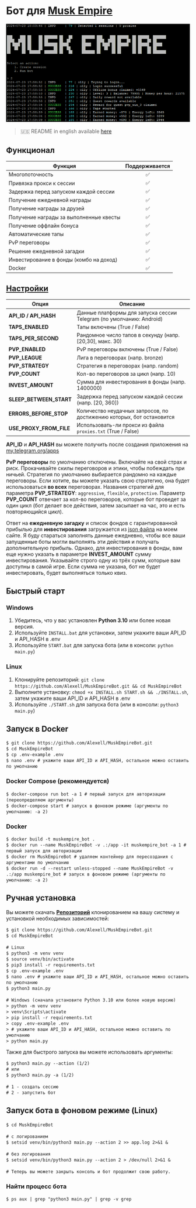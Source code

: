 # Бот для [Musk Empire](https://alexell.ru/cc/musk)

![img1](.github/images/demo.png)

> 🇺🇸 README in english available [here](README.md)

## Функционал
| Функция                                 | Поддерживается  |
|-----------------------------------------|:---------------:|
| Многопоточность                         |        ✅       |
| Привязка прокси к сессии                |        ✅       |
| Задержка перед запуском каждой сессии   |        ✅       |
| Получение ежедневной награды            |        ✅       |
| Получение награды за друзей             |        ✅       |
| Получение награды за выполненные квесты |        ✅       |
| Получение оффлайн бонуса                |        ✅       |
| Автоматические тапы                     |        ✅       |
| PvP переговоры                          |        ✅       |
| Решение ежедневной загадки              |        ✅       |
| Инвестирование в фонды (комбо на доход) |        ✅       |
| Docker                                  |        ✅       |

## [Настройки](https://github.com/Alexell/MuskEmpireBot/blob/main/.env-example)
| Опция                   | Описание                                                              |
|-------------------------|-----------------------------------------------------------------------|
| **API_ID / API_HASH**   | Данные платформы для запуска сессии Telegram (по умолчанию: Android)  |
| **TAPS_ENABLED**        | Тапы включены (True / False)                                          |
| **TAPS_PER_SECOND**     | Рандомное число тапов в секунду (напр. [20,30], макс. 30)             |
| **PVP_ENABLED**         | PvP переговоры включены (True / False)                                |
| **PVP_LEAGUE**          | Лига в переговорах (напр. bronze)                                     |
| **PVP_STRATEGY**        | Стратегия в переговорах (напр. random)                                |
| **PVP_COUNT**           | Кол-во переговоров за цикл (напр. 10)                                 |
| **INVEST_AMOUNT**       | Сумма для инвестирования в фонды (напр. 1400000)                      |
| **SLEEP_BETWEEN_START** | Задержка перед запуском каждой сессии (напр. [20, 360])               |
| **ERRORS_BEFORE_STOP**  | Количество неудачных запросов, по достижению которых, бот остановится |
| **USE_PROXY_FROM_FILE** | Использовать-ли прокси из файла `proxies.txt` (True / False)          |

**API_ID** и **API_HASH** вы можете получить после создания приложения на [my.telegram.org/apps](https://my.telegram.org/apps)

**PvP переговоры** по умолчанию отключены. Включайте на свой страх и риск. Прокачивайте скилы переговоров и этики, чтобы побеждать при ничьей. Стратегия по умолчанию выбирается рандомно на каждые переговоры. Если хотите, вы можете указать свою стратегию, она будет использоваться **во всех** переговорах. Названия стратегий для параметра **PVP_STRATEGY**: `aggressive`, `flexible`, `protective`. Параметр **PVP_COUNT** отвечает за кол-во переговоров, которые бот проведет за один цикл (бот делает все действия, затем засыпает на час, это и есть повторяющийся цикл).

Ответ на **ежедневную загадку** и список фондов с гарантированной прибылью для **инвестирования** загружается из [json файла](https://alexell.ru/crypto/musk-empire/data.json) на моем сайте. Я буду стараться заполнять данные ежедневно, чтобы все ваши запущенные боты могли выполнять эти действия и получать дополнительную прибыль. Однако, для инвестирования в фонды, вам еще нужно указать в параметре **INVEST_AMOUNT** сумму инвестирования. Указывайте строго одну из трёх сумм, которые вам доступны в самой игре. Если сумма не указана, бот не будет инвестировать, будет выполняться только квиз.
 

## Быстрый старт
### Windows
1. Убедитесь, что у вас установлен **Python 3.10** или более новая версия.
2. Используйте `INSTALL.bat` для установки, затем укажите ваши API_ID и API_HASH в .env
3. Используйте `START.bat` для запуска бота (или в консоли: `python main.py`)

### Linux
1. Клонируйте репозиторий: `git clone https://github.com/Alexell/MuskEmpireBot.git && cd MuskEmpireBot`
2. Выполните установку: `chmod +x INSTALL.sh START.sh && ./INSTALL.sh`, затем укажите ваши API_ID и API_HASH в .env
3. Используйте `./START.sh` для запуска бота (или в консоли: `python3 main.py`)

## Запуск в Docker
```
$ git clone https://github.com/Alexell/MuskEmpireBot.git
$ cd MuskEmpireBot
$ cp .env-example .env
$ nano .env # укажите ваши API_ID и API_HASH, остальное можно оставить по умолчанию
```
### Docker Compose (рекомендуется)
```
$ docker-compose run bot -a 1 # первый запуск для авторизации (переопределяем аргументы)
$ docker-compose start # запуск в фоновом режиме (аргументы по умолчанию: -a 2)
```
### Docker
```
$ docker build -t muskempire_bot .
$ docker run --name MuskEmpireBot -v .:/app -it muskempire_bot -a 1 # первый запуск для авторизации
$ docker rm MuskEmpireBot # удаляем контейнер для пересоздания с аргументами по умолчанию
$ docker run -d --restart unless-stopped --name MuskEmpireBot -v .:/app muskempire_bot # запуск в фоновом режиме (аргументы по умолчанию: -a 2)
```

## Ручная установка
Вы можете скачать [**Репозиторий**](https://github.com/Alexell/MuskEmpireBot) клонированием на вашу систему и установкой необходимых зависимостей:
```
$ git clone https://github.com/Alexell/MuskEmpireBot.git
$ cd MuskEmpireBot

# Linux
$ python3 -m venv venv
$ source venv/bin/activate
$ pip3 install -r requirements.txt
$ cp .env-example .env
$ nano .env # укажите ваши API_ID и API_HASH, остальное можно оставить по умолчанию
$ python3 main.py

# Windows (сначала установите Python 3.10 или более новую версию)
> python -m venv venv
> venv\Scripts\activate
> pip install -r requirements.txt
> copy .env-example .env
> # укажите ваши API_ID и API_HASH, остальное можно оставить по умолчанию
> python main.py
```

Также для быстрого запуска вы можете использовать аргументы:
```
$ python3 main.py --action (1/2)
# или
$ python3 main.py -a (1/2)

# 1 - создать сессию
# 2 - запустить бот
```

## Запуск  бота в фоновом режиме (Linux)
```
$ cd MuskEmpireBot

# с логированием
$ setsid venv/bin/python3 main.py --action 2 >> app.log 2>&1 &

# без логирования
$ setsid venv/bin/python3 main.py --action 2 > /dev/null 2>&1 &

# Теперь вы можете закрыть консоль и бот продолжит свою работу.
```

### Найти процесс бота
```
$ ps aux | grep "python3 main.py" | grep -v grep
```